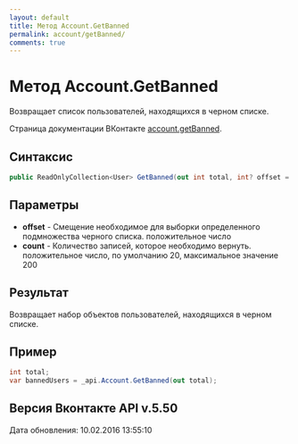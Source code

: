 ```yaml
---
layout: default
title: Метод Account.GetBanned
permalink: account/getBanned/
comments: true
---
```

# Метод Account.GetBanned
Возвращает список пользователей, находящихся в черном списке.

Страница документации ВКонтакте [account.getBanned](https://vk.com/dev/account.getBanned).

## Синтаксис
``` csharp
public ReadOnlyCollection<User> GetBanned(out int total, int? offset = null, int? count = null)
```

## Параметры
+ **offset** - Смещение необходимое для выборки определенного подмножества черного списка. положительное число
+ **count** - Количество записей, которое необходимо вернуть. положительное число, по умолчанию 20, максимальное значение 200

## Результат
Возвращает набор объектов пользователей, находящихся в черном списке.

## Пример
``` csharp
int total;
var bannedUsers = _api.Account.GetBanned(out total);
```

## Версия Вконтакте API v.5.50
Дата обновления: 10.02.2016 13:55:10
